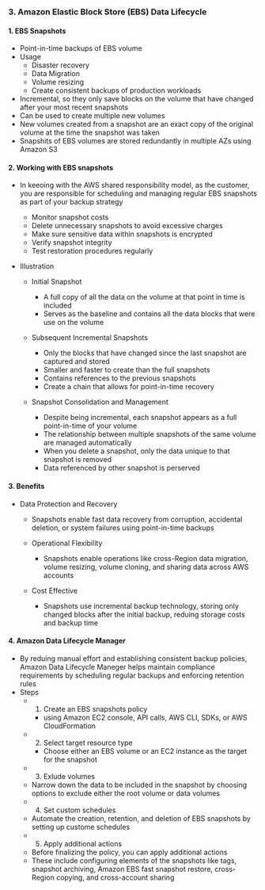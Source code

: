 ### 3. Amazon Elastic Block Store (EBS) Data Lifecycle

#### 1. EBS Snapshots
- Point-in-time backups of EBS volume
- Usage
  - Disaster recovery
  - Data Migration
  - Volume resizing
  - Create consistent backups of production workloads
- Incremental, so they only save blocks on the volume that have changed after your most recent snapshots
- Can be used to create multiple new volumes
- New volumes created from a snapshot are an exact copy of the original volume at the time the snapshot was taken
- Snapshits of EBS volumes are stored redundantly in multiple AZs using Amazon S3

#### 2. Working with EBS snapshots
- In keeoing with the AWS shared responsibility model, as the customer, you are responsible for scheduling and managing regular EBS snapshots as part of your backup strategy
  - Monitor snapshot costs
  - Delete unnecessary snapshots to avoid excessive charges
  - Make sure sensitive data within snapshots is encrypted
  - Verify snapshot integrity
  - Test restoration procedures regularly

- Illustration
  - Initial Snapshot
    - A full copy of all the data on the volume at that point in time is included
    - Serves as the baseline and contains all the data blocks that were use on the volume

  - Subsequent Incremental Snapshots
    - Only the blocks that have changed since the last snapshot are captured and stored
    - Smaller and faster to create than the full snapshots
    - Contains references to the previous snapshots
    - Create a chain that allows for point-in-time recovery

  - Snapshot Consolidation and Management
    - Despite being incremental, each snapshot appears as a full point-in-time of your volume
    - The relationship between multiple snapshots of the same volume are managed automatically
    - When you delete a snapshot, only the data unique to that snapshot is removed
    - Data referenced by other snapshot is perserved

#### 3. Benefits
- Data Protection and Recovery
  - Snapshots enable fast data recovery from corruption, accidental deletion, or system failures using point-in-time backups

  - Operational Flexibility
    - Snapshots enable operations like cross-Region data migration, volume resizing, volume cloning, and sharing data across AWS accounts

  - Cost Effective
    - Snapshots use incremental backup technology, storing only changed blocks after the initial backup, reduing storage costs and backup time

#### 4. Amazon Data Lifecycle Manager
- By reduing manual effort and establishing consistent backup policies, Amazon Data Lifecycle Maneger helps maintain compliance requirements by scheduling regular backups and enforcing retention rules
- Steps
  - 1. Create an EBS snapshots policy
    - using Amazon EC2 console, API calls, AWS CLI, SDKs, or AWS CloudFormation
  - 2. Select target resource type
    - Choose either an EBS volume or an EC2 instance as the target for the snapshot
  - 3. Exlude volumes
   - Narrow down the data to be included in the snapshot by choosing options to exclude either the root volume or data volumes
   - 4. Set custom schedules
    - Automate the creation, retention, and deletion of EBS snapshots by setting up custome schedules
   - 5. Apply additional actions
    - Before finalizing the policy, you can apply additional actions
    - These include configuring elements of the snapshots like tags, snapshot archiving, Amazon EBS fast snapshot restore, cross-Region copying, and cross-account sharing







